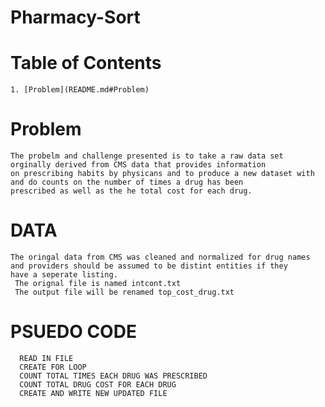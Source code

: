 # Pharmacy-Sort

# Table of Contents

	1. [Problem](README.md#Problem)


# Problem  
	The probelm and challenge presented is to take a raw data set orginally derived from CMS data that provides information 
	on prescribing habits by physicans and to produce a new dataset with and do counts on the number of times a drug has been 
 	prescribed as well as the he total cost for each drug.

# DATA  
	The oringal data from CMS was cleaned and normalized for drug names and providers should be assumed to be distint entities if they 	    have a seperate listing.
 	 The orignal file is named intcont.txt 
	 The output file will be renamed top_cost_drug.txt
	 
# PSUEDO CODE 
	  READ IN FILE 
	  CREATE FOR LOOP
	  COUNT TOTAL TIMES EACH DRUG WAS PRESCRIBED
	  COUNT TOTAL DRUG COST FOR EACH DRUG
	  CREATE AND WRITE NEW UPDATED FILE
